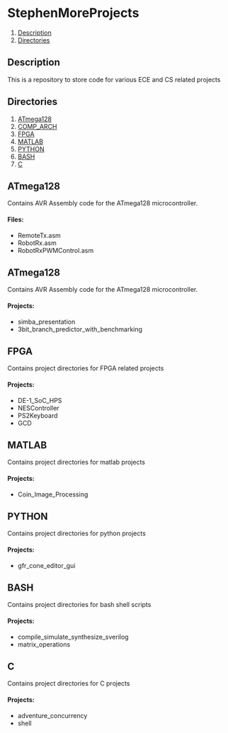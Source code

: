 # StephenMoreProjects
1. [ Description ](#desc)
2. [ Directories ](#dirs)

<a name="desc"></a>
## Description
This is a repository to store code for various ECE and CS related projects

<a name="dirs"></a>
## Directories
1. [ ATmega128 ](#atmega128)
2. [ COMP_ARCH ](#comparch)
3. [ FPGA ](#fpga)
4. [ MATLAB ](#matlab)
5. [ PYTHON ](#python)
6. [ BASH ](#bash)
7. [ C ](#c)

<a name="atmega128"></a>
## ATmega128

Contains AVR Assembly code for the ATmega128 microcontroller.
#### Files:
* RemoteTx.asm 
* RobotRx.asm
* RobotRxPWMControl.asm

<a name="comparch"></a>
## ATmega128

Contains AVR Assembly code for the ATmega128 microcontroller.
#### Projects:
* simba_presentation
* 3bit_branch_predictor_with_benchmarking

<a name="fpga"></a>
## FPGA
Contains project directories for FPGA related projects
#### Projects:
* DE-1_SoC_HPS
* NESController
* PS2Keyboard
* GCD

<a name="matlab"></a>
## MATLAB
Contains project directories for matlab projects
#### Projects:
* Coin_Image_Processing

<a name="python"></a>
## PYTHON
Contains project directories for python projects
#### Projects:
* gfr_cone_editor_gui

<a name="bash"></a>
## BASH
Contains project directories for bash shell scripts
#### Projects:
* compile_simulate_synthesize_sverilog
* matrix_operations

<a name="c"></a>
## C
Contains project directories for C projects
#### Projects:
* adventure_concurrency
* shell

